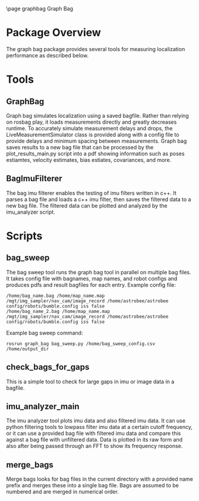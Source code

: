 \page graphbag Graph Bag

# Package Overview
The graph bag package provides several tools for measuring localization performance as described below.

# Tools
## GraphBag
Graph bag simulates localization using a saved bagfile.  Rather than relying on rosbag play, it loads measurements directly and greatly decreases runtime.  To accurately simulate measurement delays and drops, the LiveMeasurementSimulator class is provided along with a config file to provide delays and minimum spacing between measurements.  Graph bag saves results to a new bag file that can be processed by the plot\_results\_main.py script into a pdf showing information such as poses estiamtes, velocity estimates, bias estiates, covariances, and more.

## BagImuFilterer
The bag imu filterer enables the testing of imu filters written in c++.  It parses a bag file and loads a c++ imu filter, then saves the filtered data to a new bag file.  The filtered data can be plotted and analyzed by the imu\_analyzer script.

# Scripts
## bag\_sweep
The bag sweep tool runs the graph bag tool in parallel on multiple bag files.  It takes config file with bagnames, map names, and robot configs and produces pdfs and result bagfiles for each entry.
Example config file:   
```
/home/bag_name.bag /home/map_name.map /mgt/img_sampler/nav_cam/image_record /home/astrobee/astrobee config/robots/bumble.config iss false  
/home/bag_name_2.bag /home/map_name.map /mgt/img_sampler/nav_cam/image_record /home/astrobee/astrobee config/robots/bumble.config iss false
```
Example bag sweep command:  
```
rosrun graph_bag bag_sweep.py /home/bag_sweep_config.csv /home/output_dir
``` 

## check\_bags\_for\_gaps
This is a simple tool to check for large gaps in imu or image data in a bagfile.

## imu\_analyzer\_main
The imu analyzer tool plots imu data and also filtered imu data.  It can use python filtering tools to lowpass filter imu data at a certain cutoff frequency, or it can use a provided bag file with filtered imu data and compare this against a bag file with unfiltered data.  Data is plotted in its raw form and also after being passed through an FFT to show its frequency response.

## merge\_bags
Merge bags looks for bag files in the current directory with a provided name prefix and merges these into a single bag file.  Bags are assumed to be numbered and are merged in numerical order.
